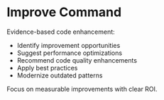 # Improve Command

Evidence-based code enhancement:
- Identify improvement opportunities
- Suggest performance optimizations
- Recommend code quality enhancements
- Apply best practices
- Modernize outdated patterns

Focus on measurable improvements with clear ROI.
